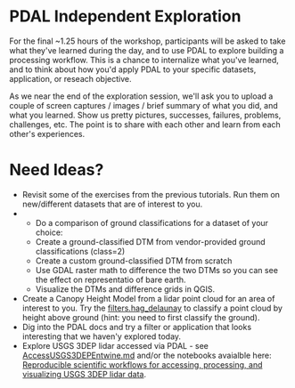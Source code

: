 # PDAL Independent Exploration

For the final ~1.25 hours of the workshop, participants will be asked to take what they've learned during the day, and to use PDAL to explore building a processing workflow. This is a chance to internalize what you've learned, and to think about how you'd apply PDAL to your specific datasets, application, or reseach objective.

As we near the end of the exploration session, we'll ask you to upload a couple of screen captures / images / brief summary of what you did, and what you learned. Show us pretty pictures, successes, failures, problems, challenges, etc. The point is to share with each other and learn from each other's experiences.

# Need Ideas?

- Revisit some of the exercises from the previous tutorials. Run them on new/different datasets that are of interest to you.
- - Do a comparison of ground classifications for a dataset of your choice:
   - Create a ground-classified DTM from vendor-provided ground classifications (class=2)
   - Create a custom ground-classified DTM from scratch
   - Use GDAL raster math to difference the two DTMs so you can see the effect on representatio of bare earth.
   - Visualize the DTMs and difference grids in QGIS.
- Create a Canopy Height Model from a lidar point cloud for an area of interest to you. Try the [filters.hag_delaunay](https://pdal.io/en/latest/stages/filters.html) to classify a point cloud by height above ground (hint: you need to first classify the ground).
- Dig into the PDAL docs and try a filter or application that looks interesting that we haven'y explored today.
- Explore USGS 3DEP lidar accessed via PDAL - see [AccessUSGS3DEPEntwine.md](https://github.com/mattbeckley/PDALIntro/blob/main/AccessUSGS3DEPEntwine.md) and/or the notebooks avaialble here: [Reproducible scientific workflows for accessing, processing, and visualizing USGS 3DEP lidar data](https://github.com/OpenTopography/OT_3DEP_Workflows).
